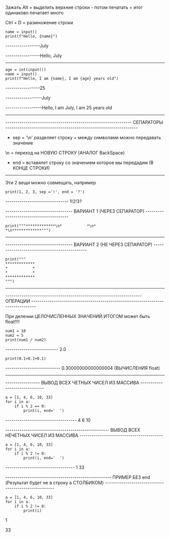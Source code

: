 Зажать Alt + выделить верхние строки - потом печатать = итог одинаково печатает много

Ctrl + D = размножение строки 

```
name = input()
print(f"Hello, {name}")
```

-----------------July

-----------------Hello, July

______________________________________
```
age = int(input())
name = input()
print(f"Hello, I am {name}, I am {age} years old")
```

-----------------25

------------------July

------------------Hello, I am July, I am 25 years old
__________________________________________

-------------------------------------------------------------- СЕПАРАТОРЫ -----------------------------------------------------------------

* sep = '\n' разделяет строку + между символами можно передавать значение

\n = переход на НОВУЮ СТРОКУ (АНАЛОГ BackSpace)

* end = вставялет строку со значением которое мы передадим (В КОНЦЕ СТРОКИ)

________________________________________________________________

Эти 2 вещи можно совмещать, например 

```
print(1, 2, 3, sep ='!', end = '?')
```

------------------------------- 1!2!3?

--------------------------------- ВАРИАНТ 1 (ЧЕРЕЗ СЕПАРАТОР) ----------------------------------------

```
print("""*************\n*           *\n*           *\n*************""")
```


_______________________________________________

--------------------------------- ВАРИАНТ 2 (НЕ ЧЕРЕЗ СЕПАРАТОР) ---------------------------------------------

```
print("""
*************
*           *
*           *
*************
""")
```

____________________________________________________________________________________________________________________________

------------------------------------------------------------------- ОПЕРАЦИИ --------------------------------------------------------------------------------

При делении ЦЕЛОЧИСЛЕННЫХ ЗНАЧЕНИЙ ИТОГОМ может быть float!!!!

```
num1 = 10
num2 = 5
print(num1 / num2)
```

--------------------------  2.0

```
print(0.1+0.1+0.1)
```

--------------------------- 0.30000000000000004 (ВЫЧИСЛЕНИЯ float)

_______________________________________________________________________

----------------- ВЫВОД ВСЕХ ЧЕТНЫХ ЧИСЕЛ ИЗ МАССИВА ------------------------------
```
a = [1, 4, 6, 10, 33]
for i in a:
    if i % 2 == 0:
        print(i, end='  ')
```

-----------------------------------  4  6  10  

--------------------------------------------------- ВЫВОД ВСЕХ НЕЧЕТНЫХ ЧИСЕЛ ИЗ МАССИВА -----------------------------------------
```
a = [1, 4, 6, 10, 33]
for i in a:
    if i % 2 != 0:
        print(i, end='  ')
```

---------------------------------- 1  33 

---------------------------------------------------- ПРИМЕР БЕЗ end (Результат будет не в строку а СТОЛБИКОМ) -----------------------------------------------------

```
a = [1, 4, 6, 10, 33]
for i in a:
    if i % 2 != 0:
        print(i)
```

1

33


